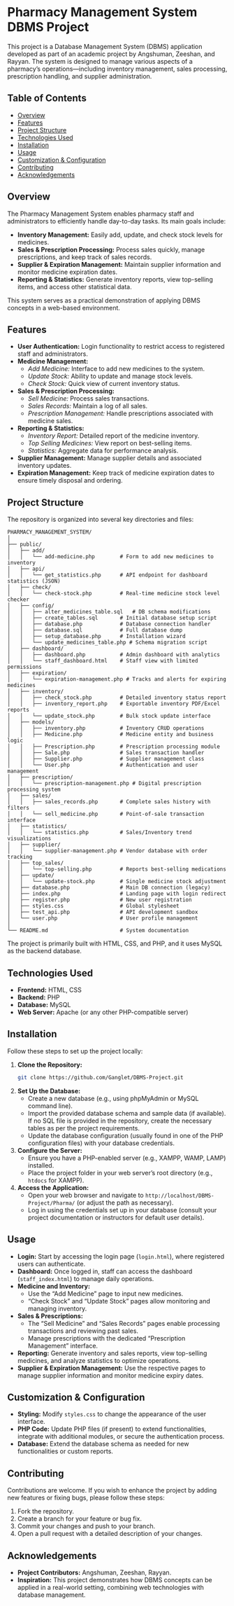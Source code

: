 # Pharmacy Management System DBMS Project

This project is a Database Management System (DBMS) application developed as part of an academic project by Angshuman, Zeeshan, and Rayyan. The system is designed to manage various aspects of a pharmacy’s operations—including inventory management, sales processing, prescription handling, and supplier administration.

## Table of Contents

- [Overview](#overview)
- [Features](#features)
- [Project Structure](#project-structure)
- [Technologies Used](#technologies-used)
- [Installation](#installation)
- [Usage](#usage)
- [Customization & Configuration](#customization--configuration)
- [Contributing](#contributing)
- [Acknowledgements](#acknowledgements)

## Overview

The Pharmacy Management System enables pharmacy staff and administrators to efficiently handle day-to-day tasks. Its main goals include:

- **Inventory Management:** Easily add, update, and check stock levels for medicines.
- **Sales & Prescription Processing:** Process sales quickly, manage prescriptions, and keep track of sales records.
- **Supplier & Expiration Management:** Maintain supplier information and monitor medicine expiration dates.
- **Reporting & Statistics:** Generate inventory reports, view top-selling items, and access other statistical data.

This system serves as a practical demonstration of applying DBMS concepts in a web-based environment.

## Features

- **User Authentication:** Login functionality to restrict access to registered staff and administrators.
- **Medicine Management:** 
  - *Add Medicine:* Interface to add new medicines to the system.
  - *Update Stock:* Ability to update and manage stock levels.
  - *Check Stock:* Quick view of current inventory status.
- **Sales & Prescription Processing:**
  - *Sell Medicine:* Process sales transactions.
  - *Sales Records:* Maintain a log of all sales.
  - *Prescription Management:* Handle prescriptions associated with medicine sales.
- **Reporting & Statistics:**
  - *Inventory Report:* Detailed report of the medicine inventory.
  - *Top Selling Medicines:* View report on best-selling items.
  - *Statistics:* Aggregate data for performance analysis.
- **Supplier Management:** Manage supplier details and associated inventory updates.
- **Expiration Management:** Keep track of medicine expiration dates to ensure timely disposal and ordering.

## Project Structure

The repository is organized into several key directories and files:

```
PHARMACY_MANAGEMENT_SYSTEM/
│
├── public/
│   ├── add/
│   │   └── add-medicine.php        # Form to add new medicines to inventory
│   ├── api/
│   │   └── get_statistics.php      # API endpoint for dashboard statistics (JSON)
│   ├── check/
│   │   └── check-stock.php         # Real-time medicine stock level checker
│   ├── config/
│   │   ├── alter_medicines_table.sql   # DB schema modifications
│   │   ├── create_tables.sql       # Initial database setup script
│   │   ├── database.php            # Database connection handler
│   │   ├── database.sql            # Full database dump
│   │   ├── setup_database.php      # Installation wizard
│   │   └── update_medicines_table.php # Schema migration script
│   ├── dashboard/
│   │   ├── dashboard.php           # Admin dashboard with analytics
│   │   └── staff_dashboard.html    # Staff view with limited permissions
│   ├── expiration/
│   │   └── expiration-management.php # Tracks and alerts for expiring medicines
│   ├── inventory/
│   │   ├── check_stock.php         # Detailed inventory status report
│   │   ├── inventory_report.php    # Exportable inventory PDF/Excel reports
│   │   └── update_stock.php        # Bulk stock update interface
│   ├── models/
│   │   ├── inventory.php           # Inventory CRUD operations
│   │   ├── Medicine.php            # Medicine entity and business logic
│   │   ├── Prescription.php        # Prescription processing module
│   │   ├── Sale.php                # Sales transaction handler
│   │   ├── Supplier.php            # Supplier management class
│   │   └── User.php                # Authentication and user management
│   ├── prescription/
│   │   └── prescription-management.php # Digital prescription processing system
│   ├── sales/
│   │   ├── sales_records.php       # Complete sales history with filters
│   │   └── sell_medicine.php       # Point-of-sale transaction interface
│   ├── statistics/
│   │   └── statistics.php          # Sales/Inventory trend visualizations
│   ├── supplier/
│   │   └── supplier-management.php # Vendor database with order tracking
│   ├── top_sales/
│   │   └── top-selling.php         # Reports best-selling medications
│   ├── update/
│   │   └── update-stock.php        # Single medicine stock adjustment
│   ├── database.php                # Main DB connection (legacy)
│   ├── index.php                   # Landing page with login redirect
│   ├── register.php                # New user registration
│   ├── styles.css                  # Global stylesheet
│   ├── test_api.php                # API development sandbox
│   └── user.php                    # User profile management
│
└── README.md                       # System documentation
```

The project is primarily built with HTML, CSS, and PHP, and it uses MySQL as the backend database.

## Technologies Used

- **Frontend:** HTML, CSS
- **Backend:** PHP
- **Database:** MySQL
- **Web Server:** Apache (or any other PHP-compatible server)

## Installation

Follow these steps to set up the project locally:

1. **Clone the Repository:**
   ```bash
   git clone https://github.com/Ganglet/DBMS-Project.git
   ```
2. **Set Up the Database:**
   - Create a new database (e.g., using phpMyAdmin or MySQL command line).
   - Import the provided database schema and sample data (if available). If no SQL file is provided in the repository, create the necessary tables as per the project requirements.
   - Update the database configuration (usually found in one of the PHP configuration files) with your database credentials.
3. **Configure the Server:**
   - Ensure you have a PHP-enabled server (e.g., XAMPP, WAMP, LAMP) installed.
   - Place the project folder in your web server’s root directory (e.g., `htdocs` for XAMPP).
4. **Access the Application:**
   - Open your web browser and navigate to `http://localhost/DBMS-Project/Pharma/` (or adjust the path as necessary).
   - Log in using the credentials set up in your database (consult your project documentation or instructors for default user details).

## Usage

- **Login:** Start by accessing the login page (`login.html`), where registered users can authenticate.
- **Dashboard:** Once logged in, staff can access the dashboard (`staff_index.html`) to manage daily operations.
- **Medicine and Inventory:** 
  - Use the “Add Medicine” page to input new medicines.
  - “Check Stock” and “Update Stock” pages allow monitoring and managing inventory.
- **Sales & Prescriptions:**
  - The “Sell Medicine” and “Sales Records” pages enable processing transactions and reviewing past sales.
  - Manage prescriptions with the dedicated “Prescription Management” interface.
- **Reporting:** Generate inventory and sales reports, view top-selling medicines, and analyze statistics to optimize operations.
- **Supplier & Expiration Management:** Use the respective pages to manage supplier information and monitor medicine expiry dates.

## Customization & Configuration

- **Styling:** Modify `styles.css` to change the appearance of the user interface.
- **PHP Code:** Update PHP files (if present) to extend functionalities, integrate with additional modules, or secure the authentication process.
- **Database:** Extend the database schema as needed for new functionalities or custom reports.

## Contributing

Contributions are welcome. If you wish to enhance the project by adding new features or fixing bugs, please follow these steps:

1. Fork the repository.
2. Create a branch for your feature or bug fix.
3. Commit your changes and push to your branch.
4. Open a pull request with a detailed description of your changes.

## Acknowledgements

- **Project Contributors:** Angshuman, Zeeshan, Rayyan.
- **Inspiration:** This project demonstrates how DBMS concepts can be applied in a real-world setting, combining web technologies with database management.

